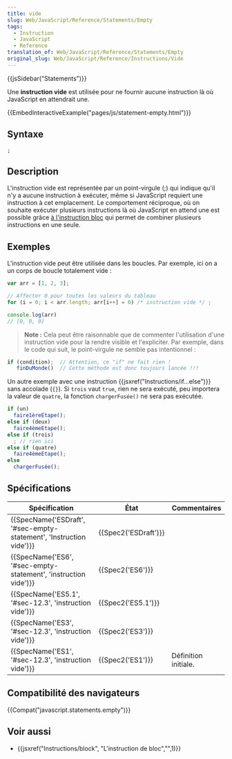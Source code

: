 ```yaml
---
title: vide
slug: Web/JavaScript/Reference/Statements/Empty
tags:
  - Instruction
  - JavaScript
  - Reference
translation_of: Web/JavaScript/Reference/Statements/Empty
original_slug: Web/JavaScript/Reference/Instructions/Vide
---
```

{{jsSidebar("Statements")}}

Une **instruction vide** est utilisée pour ne fournir aucune instruction là où JavaScript en attendrait une.

{{EmbedInteractiveExample("pages/js/statement-empty.html")}}

## Syntaxe

    ;

## Description

L'instruction vide est représentée par un point-virgule (;) qui indique qu'il n'y a aucune instruction à exécuter, même si JavaScript requiert une instruction à cet emplacement. Le comportement réciproque, où on souhaite exécuter plusieurs instructions là où JavaScript en attend une est possible grâce [à l'instruction bloc](/fr/docs/JavaScript/Reference/Instructions/block) qui permet de combiner plusieurs instructions en une seule.

## Exemples

L'instruction vide peut être utilisée dans les boucles. Par exemple, ici on a un corps de boucle totalement vide :

```js
var arr = [1, 2, 3];

// Affecter 0 pour toutes les valeurs du tableau
for (i = 0; i < arr.length; arr[i++] = 0) /* instruction vide */ ;

console.log(arr)
// [0, 0, 0]
```

> **Note :** Cela peut être raisonnable que de commenter l'utilisation d'une instruction vide pour la rendre visible et l'expliciter. Par exemple, dans le code qui suit, le point-virgule ne semble pas intentionnel :

```js
if (condition);  // Attention, ce "if" ne fait rien !
   finDuMonde()  // Cette méthode est donc toujours lancée !!!
```

Un autre exemple avec une instruction {{jsxref("Instructions/if...else")}} sans accolade (`{}`). Si `trois` vaut `true`, rien ne sera exécuté, peu importera la valeur de `quatre`, la fonction `chargerFusée()` ne sera pas exécutée.

```js
if (un)
  faire1èreEtape();
else if (deux)
  faire4èmeEtape();
else if (trois)
  ; // rien ici
else if (quatre)
  faire4èmeEtape();
else
  chargerFusée();
```

## Spécifications

| Spécification                                                                            | État                         | Commentaires         |
| ---------------------------------------------------------------------------------------- | ---------------------------- | -------------------- |
| {{SpecName('ESDraft', '#sec-empty-statement', 'Instruction vide')}} | {{Spec2('ESDraft')}} |                      |
| {{SpecName('ES6', '#sec-empty-statement', 'instruction vide')}}     | {{Spec2('ES6')}}         |                      |
| {{SpecName('ES5.1', '#sec-12.3', 'instruction vide')}}                 | {{Spec2('ES5.1')}}     |                      |
| {{SpecName('ES3', '#sec-12.3', 'instruction vide')}}                     | {{Spec2('ES3')}}         |                      |
| {{SpecName('ES1', '#sec-12.3', 'instruction vide')}}                     | {{Spec2('ES1')}}         | Définition initiale. |

## Compatibilité des navigateurs

{{Compat("javascript.statements.empty")}}

## Voir aussi

- {{jsxref("Instructions/block", "L'instruction de bloc","",1)}}
